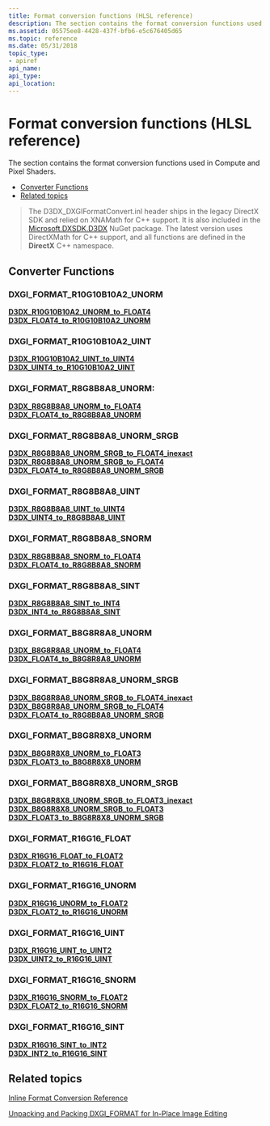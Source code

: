 ```yaml
---
title: Format conversion functions (HLSL reference)
description: The section contains the format conversion functions used in Compute and Pixel Shaders.
ms.assetid: 05575ee8-4428-437f-bfb6-e5c676405d65
ms.topic: reference
ms.date: 05/31/2018
topic_type:
- apiref
api_name:
api_type:
api_location:
---
```


# Format conversion functions (HLSL reference)

The section contains the format conversion functions used in Compute and Pixel Shaders.

-   [Converter Functions](#converter-functions)
-   [Related topics](#related-topics)

> The D3DX_DXGIFormatConvert.inl header ships in the legacy DirectX SDK and relied on XNAMath for C++ support. It is also included in the [Microsoft.DXSDK.D3DX](https://www.nuget.org/packages/Microsoft.DXSDK.D3DX) NuGet package. The latest version uses DirectXMath for C++ support, and all functions are defined in the **DirectX** C++ namespace.

## Converter Functions

### DXGI\_FORMAT\_R10G10B10A2\_UNORM

<dl>

[**D3DX\_R10G10B10A2\_UNORM\_to\_FLOAT4**](d3dx-r10g10b10a2-unorm-to-float4.md)  
[**D3DX\_FLOAT4\_to\_R10G10B10A2\_UNORM**](d3dx-float4-to-r10g10b10a2-unorm.md)  
</dl>

### DXGI\_FORMAT\_R10G10B10A2\_UINT

<dl>

[**D3DX\_R10G10B10A2\_UINT\_to\_UINT4**](d3dx-r10g10b10a2-uint-to-uint4.md)  
[**D3DX\_UINT4\_to\_R10G10B10A2\_UINT**](d3dx-uint4-to-r10g10b10a2-uint.md)  
</dl>

### DXGI\_FORMAT\_R8G8B8A8\_UNORM:

<dl>

[**D3DX\_R8G8B8A8\_UNORM\_to\_FLOAT4**](d3dx-r8g8b8a8-unorm-to-float4.md)  
[**D3DX\_FLOAT4\_to\_R8G8B8A8\_UNORM**](d3dx-float4-to-r8g8b8a8-unorm.md)  
</dl>

### DXGI\_FORMAT\_R8G8B8A8\_UNORM\_SRGB

<dl>

[**D3DX\_R8G8B8A8\_UNORM\_SRGB\_to\_FLOAT4\_inexact**](d3dx-r8g8b8a8-unorm-srgb-to-float4-inexact.md)  
[**D3DX\_R8G8B8A8\_UNORM\_SRGB\_to\_FLOAT4**](d3dx-r8g8b8a8-unorm-srgb-to-float4.md)  
[**D3DX\_FLOAT4\_to\_R8G8B8A8\_UNORM\_SRGB**](d3dx-float4-to-r8g8b8a8-unorm-srgb.md)  
</dl>

### DXGI\_FORMAT\_R8G8B8A8\_UINT

<dl>

[**D3DX\_R8G8B8A8\_UINT\_to\_UINT4**](d3dx-r8g8b8a8-uint-to-uint4.md)  
[**D3DX\_UINT4\_to\_R8G8B8A8\_UINT**](d3dx-uint4-to-r8g8b8a8-uint.md)  
</dl>

### DXGI\_FORMAT\_R8G8B8A8\_SNORM

<dl>

[**D3DX\_R8G8B8A8\_SNORM\_to\_FLOAT4**](d3dx-r8g8b8a8-snorm-to-float4.md)  
[**D3DX\_FLOAT4\_to\_R8G8B8A8\_SNORM**](d3dx-float4-to-r8g8b8a8-snorm.md)  
</dl>

### DXGI\_FORMAT\_R8G8B8A8\_SINT

<dl>

[**D3DX\_R8G8B8A8\_SINT\_to\_INT4**](d3dx-r8g8b8a8-sint-to-int4.md)  
[**D3DX\_INT4\_to\_R8G8B8A8\_SINT**](d3dx-int4-to-r8g8b8a8-sint.md)  
</dl>

### DXGI\_FORMAT\_B8G8R8A8\_UNORM

<dl>

[**D3DX\_B8G8R8A8\_UNORM\_to\_FLOAT4**](d3dx-b8g8r8a8-unorm-to-float4.md)  
[**D3DX\_FLOAT4\_to\_B8G8R8A8\_UNORM**](d3dx-float4-to-b8g8r8a8-unorm.md)  
</dl>

### DXGI\_FORMAT\_B8G8R8A8\_UNORM\_SRGB

<dl>

[**D3DX\_B8G8R8A8\_UNORM\_SRGB\_to\_FLOAT4\_inexact**](d3dx-b8g8r8a8-unorm-srgb-to-float4-inexact.md)  
[**D3DX\_B8G8R8A8\_UNORM\_SRGB\_to\_FLOAT4**](d3dx-b8g8r8a8-unorm-srgb-to-float4.md)  
[**D3DX\_FLOAT4\_to\_R8G8B8A8\_UNORM\_SRGB**](d3dx-float4-to-r8g8b8a8-unorm-srgb.md)  
</dl>

### DXGI\_FORMAT\_B8G8R8X8\_UNORM

<dl>

[**D3DX\_B8G8R8X8\_UNORM\_to\_FLOAT3**](d3dx-b8g8r8x8-unorm-to-float3.md)  
[**D3DX\_FLOAT3\_to\_B8G8R8X8\_UNORM**](d3dx-float3-to-b8g8r8x8-unorm.md)  
</dl>

### DXGI\_FORMAT\_B8G8R8X8\_UNORM\_SRGB

<dl>

[**D3DX\_B8G8R8X8\_UNORM\_SRGB\_to\_FLOAT3\_inexact**](d3dx-b8g8r8x8-unorm-srgb-to-float3-inexact.md)  
[**D3DX\_B8G8R8X8\_UNORM\_SRGB\_to\_FLOAT3**](d3dx-b8g8r8x8-unorm-srgb-to-float3.md)  
[**D3DX\_FLOAT3\_to\_B8G8R8X8\_UNORM\_SRGB**](d3dx-float3-to-b8g8r8x8-unorm-srgb.md)  
</dl>

### DXGI\_FORMAT\_R16G16\_FLOAT

<dl>

[**D3DX\_R16G16\_FLOAT\_to\_FLOAT2**](d3dx-r16g16-float-to-float2.md)  
[**D3DX\_FLOAT2\_to\_R16G16\_FLOAT**](d3dx-float2-to-r16g16-float.md)  
</dl>

### DXGI\_FORMAT\_R16G16\_UNORM

<dl>

[**D3DX\_R16G16\_UNORM\_to\_FLOAT2**](d3dx-r16g16-unorm-to-float2.md)  
[**D3DX\_FLOAT2\_to\_R16G16\_UNORM**](d3dx-float2-to-r16g16-unorm.md)  
</dl>

### DXGI\_FORMAT\_R16G16\_UINT

<dl>

[**D3DX\_R16G16\_UINT\_to\_UINT2**](d3dx-r16g16-uint-to-uint2.md)  
[**D3DX\_UINT2\_to\_R16G16\_UINT**](d3dx-uint2-to-r16g16-uint.md)  
</dl>

### DXGI\_FORMAT\_R16G16\_SNORM

<dl>

[**D3DX\_R16G16\_SNORM\_to\_FLOAT2**](d3dx-r16g16-snorm-to-float2.md)  
[**D3DX\_FLOAT2\_to\_R16G16\_SNORM**](d3dx-float2-to-r16g16-snorm.md)  
</dl>

### DXGI\_FORMAT\_R16G16\_SINT

<dl>

[**D3DX\_R16G16\_SINT\_to\_INT2**](d3dx-r16g16-sint-to-int2.md)  
[**D3DX\_INT2\_to\_R16G16\_SINT**](d3dx-int2-to-r16g16-sint.md)  
</dl>

## Related topics

<dl> <dt>

[Inline Format Conversion Reference](inline-format-conversion-reference.md)
</dt> <dt>

[Unpacking and Packing DXGI\_FORMAT for In-Place Image Editing](dx-graphics-hlsl-unpacking-packing-dxgi-format.md)
</dt> </dl>

 

 
